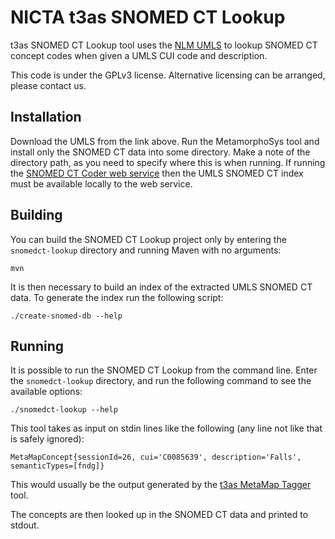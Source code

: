 # NICTA t3as SNOMED CT Lookup

t3as SNOMED CT Lookup tool uses the [NLM UMLS](http://www.nlm.nih.gov/research/umls/) to lookup SNOMED CT concept codes when given a UMLS CUI code and description.

This code is under the GPLv3 license. Alternative licensing can be arranged, please contact us.

## Installation

Download the UMLS from the link above. Run the MetamorphoSys tool and install only the SNOMED CT data into some directory. Make a note of the directory path, as you need to specify where this is when running. If running the [SNOMED CT Coder web service](../snomed-coder-web) then the UMLS SNOMED CT index must be available locally to the web service.

## Building

You can build the SNOMED CT Lookup project only by entering the `snomedct-lookup` directory and running Maven with no arguments:

    mvn

It is then necessary to build an index of the extracted UMLS SNOMED CT data. To generate the index run the following script:

    ./create-snomed-db --help

## Running

It is possible to run the SNOMED CT Lookup from the command line. Enter the `snomedct-lookup` directory, and run the following command to see the available options:

    ./snomedct-lookup --help

This tool takes as input on stdin lines like the following (any line not like that is safely ignored):

    MetaMapConcept{sessionId=26, cui='C0085639', description='Falls', semanticTypes=[fndg]}

This would usually be the output generated by the [t3as MetaMap Tagger](../metamap-tagger) tool.

The concepts are then looked up in the SNOMED CT data and printed to stdout.
